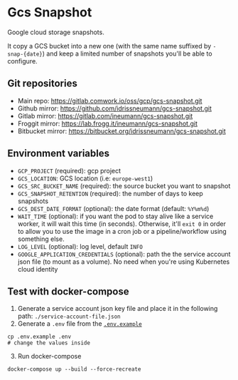 # Gcs Snapshot

Google cloud storage snapshots.

It copy a GCS bucket into a new one (with the same name suffixed by `-snap-{date}`) and keep a limited number of snapshots you'll be able to configure.

## Git repositories

* Main repo: https://gitlab.comwork.io/oss/gcp/gcs-snapshot.git
* Github mirror: https://github.com/idrissneumann/gcs-snapshot.git
* Gitlab mirror: https://gitlab.com/ineumann/gcs-snapshot.git
* Froggit mirror: https://lab.frogg.it/ineumann/gcs-snapshot.git
* Bitbucket mirror: https://bitbucket.org/idrissneumann/gcs-snapshot.git

## Environment variables

* `GCP_PROJECT` (required): gcp project
* `GCS_LOCATION`: GCS location (i.e: `europe-west1`)
* `GCS_SRC_BUCKET_NAME` (required): the source bucket you want to snapshot
* `GCS_SNAPSHOT_RETENTION` (required): the number of days to keep snapshots
* `GCS_DEST_DATE_FORMAT` (optional): the date format (default: `%Y%m%d`)
* `WAIT_TIME` (optional): if you want the pod to stay alive like a service worker, it will wait this time (in seconds). Otherwise, it'll `exit 0` in order to allow you to use the image in a cron job or a pipeline/workflow using something else.
* `LOG_LEVEL` (optional): log level, default `INFO`
* `GOOGLE_APPLICATION_CREDENTIALS` (optional): path the the service account json file (to mount as a volume). No need when you're using Kubernetes cloud identity

## Test with docker-compose

1. Generate a service account json key file and place it in the following path: `./service-account-file.json`
2. Generate a `.env` file from the [`.env.example`](./.env.example)

```shell
cp .env.example .env
# change the values inside
```

3. Run docker-compose

```shell
docker-compose up --build --force-recreate
```
